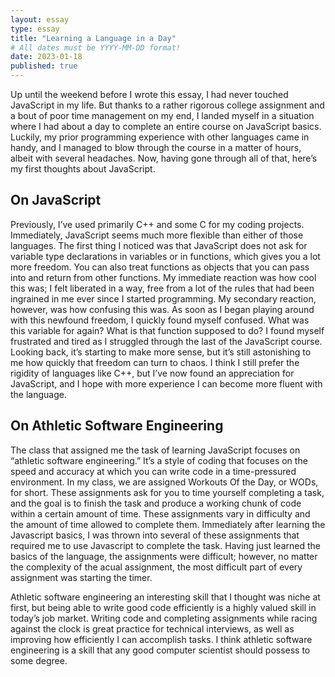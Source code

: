 ```yaml
---
layout: essay
type: essay
title: "Learning a Language in a Day"
# All dates must be YYYY-MM-DD format!
date: 2023-01-18
published: true
---
```


Up until the weekend before I wrote this essay, I had never touched JavaScript in my life. But thanks to a rather rigorous college assignment and a bout of poor time management on my end, I landed myself in a situation where I had about a day to complete an entire course on JavaScript basics. Luckily, my prior programming experience with other languages came in handy, and I managed to blow through the course in a matter of hours, albeit with several headaches. Now, having gone through all of that, here’s my first thoughts about JavaScript.

## On JavaScript

Previously, I’ve used primarily C++ and some C for my coding projects. Immediately, JavaScript seems much more flexible than either of those languages. The first thing I noticed was that JavaScript does not ask for variable type declarations in variables or in functions, which gives you a lot more freedom. You can also treat functions as objects that you can pass into and return from other functions. My immediate reaction was how cool this was; I felt liberated in a way, free from a lot of the rules that had been ingrained in me ever since I started programming. My secondary reaction, however, was how confusing this was. As soon as I began playing around with this newfound freedom, I quickly found myself confused. What was this variable for again? What is that function supposed to do? I found myself frustrated and tired as I struggled through the last of the JavaScript course. Looking back, it’s starting to make more sense, but it’s still astonishing to me how quickly that freedom can turn to chaos. I think I still prefer the rigidity of languages like C++, but I’ve now found an appreciation for JavaScript, and I hope with more experience I can become more fluent with the language.

## On Athletic Software Engineering

The class that assigned me the task of learning JavaScript focuses on “athletic software engineering.” It’s a style of coding that focuses on the speed and accuracy at which you can write code in a time-pressured environment. In my class, we are assigned Workouts Of the Day, or WODs, for short. These assignments ask for you to time yourself completing a task, and the goal is to finish the task and produce a working chunk of code within a certain amount of time. These assignments vary in difficulty and the amount of time allowed to complete them. Immediately after learning the Javascript basics, I was thrown into several of these assignments that required me to use Javascript to complete the task. Having just learned the basics of the language, the assignments were difficult; however, no matter the complexity of the acual assignment, the most difficult part of every assignment was starting the timer.

Athletic software engineering an interesting skill that I thought was niche at first, but being able to write good code efficiently is a highly valued skill in today’s job market. Writing code and completing assignments while racing against the clock is great practice for technical interviews, as well as improving how efficiently I can accomplish tasks. I think athletic software engineering is a skill that any good computer scientist should possess to some degree. 
